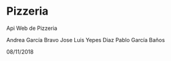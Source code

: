 # Pizzeria
Api Web de Pizzeria

Andrea García Bravo
Jose Luis Yepes Diaz
Pablo García Baños

08/11/2018

